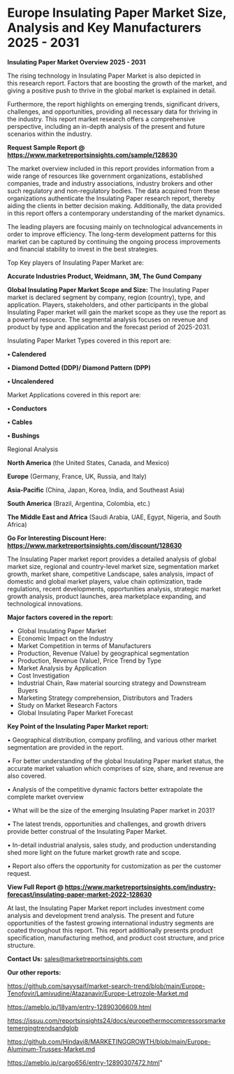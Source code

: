 # Europe Insulating Paper Market Size, Analysis and Key Manufacturers 2025 - 2031

<Strong> Insulating Paper Market Overview 2025 - 2031</strong>

The rising technology in Insulating Paper Market is also depicted in this research report. Factors that are boosting the growth of the market, and giving a positive push to thrive in the global market is explained in detail.

Furthermore, the report highlights on emerging trends, significant drivers, challenges, and opportunities, providing all necessary data for thriving in the industry. This report market research offers a comprehensive perspective, including an in-depth analysis of the present and future scenarios within the industry.

<strong>Request Sample Report @ <a href=https://www.marketreportsinsights.com/sample/128630>https://www.marketreportsinsights.com/sample/128630</a></strong>

The market overview included in this report provides information from a wide range of resources like government organizations, established companies, trade and industry associations, industry brokers and other such regulatory and non-regulatory bodies. The data acquired from these organizations authenticate the Insulating Paper research report, thereby aiding the clients in better decision making. Additionally, the data provided in this report offers a contemporary understanding of the market dynamics.

The leading players are focusing mainly on technological advancements in order to improve efficiency. The long-term development patterns for this market can be captured by continuing the ongoing process improvements and financial stability to invest in the best strategies.

Top Key players of Insulating Paper Market are:

<strong>Accurate Industries Product, Weidmann, 3M, The Gund Company</strong>

<strong><b>Global Insulating Paper Market Scope and Size:</b></strong>
The Insulating Paper market is declared segment by company, region (country), type, and application. Players, stakeholders, and other participants in the global Insulating Paper market will gain the market scope as they use the report as a powerful resource. The segmental analysis focuses on revenue and product by type and application and the forecast period of 2025-2031.

Insulating Paper Market Types covered in this report are:

<strong>• Calendered

• Diamond Dotted (DDP)/ Diamond Pattern (DPP)

• Uncalendered</strong>

Market Applications covered in this report are:

<strong>• Conductors

• Cables

• Bushings</strong> 

Regional Analysis

<strong>North America</strong> (the United States, Canada, and Mexico)

<strong>Europe</strong> (Germany, France, UK, Russia, and Italy)

<strong>Asia-Pacific</strong> (China, Japan, Korea, India, and Southeast Asia)

<strong>South America</strong> (Brazil, Argentina, Colombia, etc.)

<strong>The Middle East and Africa</strong> (Saudi Arabia, UAE, Egypt, Nigeria, and South Africa)

<strong>Go For Interesting Discount Here: <a href=https://www.marketreportsinsights.com/discount/128630>https://www.marketreportsinsights.com/discount/128630</a></strong>

The Insulating Paper market report provides a detailed analysis of global market size, regional and country-level market size, segmentation market growth, market share, competitive Landscape, sales analysis, impact of domestic and global market players, value chain optimization, trade regulations, recent developments, opportunities analysis, strategic market growth analysis, product launches, area marketplace expanding, and technological innovations.

<strong><b>Major factors covered in the report:</b></strong>
<ul>
  <li>Global Insulating Paper Market </li>
  <li>Economic Impact on the Industry</li>
  <li>Market Competition in terms of Manufacturers</li>
  <li>Production, Revenue (Value) by geographical segmentation</li>
  <li>Production, Revenue (Value), Price Trend by Type</li>
  <li>Market Analysis by Application</li>
  <li>Cost Investigation</li>
  <li>Industrial Chain, Raw material sourcing strategy and Downstream Buyers</li>
  <li>Marketing Strategy comprehension, Distributors and Traders</li>
  <li>Study on Market Research Factors</li>
  <li>Global Insulating Paper Market Forecast</li>
</ul>

<strong><b>Key Point of the Insulating Paper Market report:</b></strong>

• Geographical distribution, company profiling, and various other market segmentation are provided in the report.

• For better understanding of the global Insulating Paper market status, the accurate market valuation which comprises of size, share, and revenue are also covered.

• Analysis of the competitive dynamic factors better extrapolate the complete market overview

• What will be the size of the emerging Insulating Paper market in 2031?

• The latest trends, opportunities and challenges, and growth drivers provide better construal of the Insulating Paper Market.

• In-detail industrial analysis, sales study, and production understanding shed more light on the future market growth rate and scope.

• Report also offers the opportunity for customization as per the customer request.

<strong><b>View Full Report @ <a href=https://www.marketreportsinsights.com/industry-forecast/insulating-paper-market-2022-128630>https://www.marketreportsinsights.com/industry-forecast/insulating-paper-market-2022-128630</a></b></strong>


At last, the Insulating Paper Market report includes investment come analysis and development trend analysis. The present and future opportunities of the fastest growing international industry segments are coated throughout this report. This report additionally presents product specification, manufacturing method, and product cost structure, and price structure.

<strong>Contact Us:</strong>
sales@marketreportsinsights.com

<strong>Our other reports:</strong>

<a href=https://github.com/sayysaif/market-search-trend/blob/main/Europe-Tenofovir/Lamivudine/Atazanavir/Europe-Letrozole-Market.md>https://github.com/sayysaif/market-search-trend/blob/main/Europe-Tenofovir/Lamivudine/Atazanavir/Europe-Letrozole-Market.md</a>

<a href=https://ameblo.jp/18yam/entry-12890306609.html>https://ameblo.jp/18yam/entry-12890306609.html</a>

<a href=https://issuu.com/reportsinsights24/docs/europethermocompressorsmarketemergingtrendsandglob>https://issuu.com/reportsinsights24/docs/europethermocompressorsmarketemergingtrendsandglob</a>

<a href=https://github.com/Hindavi8/MARKETINGGROWTH/blob/main/Europe-Aluminum-Trusses-Market.md>https://github.com/Hindavi8/MARKETINGGROWTH/blob/main/Europe-Aluminum-Trusses-Market.md</a>

<a href=https://ameblo.jp/cargo656/entry-12890307472.html>https://ameblo.jp/cargo656/entry-12890307472.html</a>"
